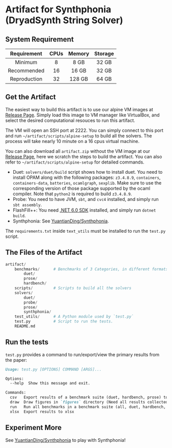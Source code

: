
# Artifact for Synthphonia (DryadSynth String Solver)

## System Requirement

| Requirement  | CPUs | Memory | Storage |
| :--:         | :--: | :--:   | :--:    |
| Minimum      | 8    | 8 GB   | 32 GB   |
| Recommended  | 16   | 16 GB  | 32 GB   |
| Reproduction | 32   | 128 GB | 64 GB   |

## Get the Artifact

The easiest way to build this artifact is to use our alpine VM images at [Release Page](https://github.com/YuantianDing/Synthphonia/releases). Simply load this image to VM manager like VirtualBox, and select the desired computational resouces to run this artifact. 

The VM will open an SSH port at 2222. You can simply connect to this port and run `~/artifact/scripts/alpine-setup` to build all the solvers. The process will take nearly 10 minute on a 16 cpus virtual machine. 

You can also download all `artifact.zip` without the VM image at our [Release Page](https://github.com/YuantianDing/Synthphonia/releases), here we scratch the steps to build the artifact. You can also refer to `~/artifact/scripts/alpine-setup` for detailed commands.

* Duet: `solvers/duet/build` script shows how to install duet. You need to install OPAM along with the following packages: `z3.4.8.9`, `containers`, `containers-data`, `batteries`, `ocamlgraph`, `sexplib`.
    Make sure to use the corresponding version of those package supported by the ocaml compiler. Note that `python2` is required to build `z3.4.8.9`.
* Probe: You need to have JVM, `sbt`, and `cvc4` installed, and simply run `sbt assembly`.
* FlashFill++: You need [.NET 6.0 SDK](https://dotnet.microsoft.com/en-us/download/dotnet/6.0) installed, and simply run `dotnet build`.
* Synthphonia: See [YuantianDing/Synthphonia](https://github.com/YuantianDing/Synthphonia).

The `requirements.txt` inside `text_utils` must be installed to run the `test.py` script.

## The Files of the Artifact

```py
artifact/
    benchmarks/      # Benchmarks of 3 Categories, in different formats.
        duet/
        prose/
        hardbench/
    scripts/         # Scripts to build all the solvers
    solvers/
        duet/
        probe/
        prose/
        synthphonia/
    test_utils/      # A Python module used by `test.py`
    test.py          # Script to run the tests.
    README.md
```

## Run the tests

`test.py` provides a command to run/export/view the primary results from the paper:

```md
Usage: test.py [OPTIONS] COMMAND [ARGS]...

Options:
  --help  Show this message and exit.

Commands:
  csv   Export results of a benchmark suite (duet, hardbench, prose) to csv
  draw  Draw figures in `figures` directory (Need all results collected)
  run   Run all benchmarks in a benchmark suite (all, duet, hardbench, prose)
  xlsx  Export results to xlsx
```

## Experiment More

See [YuantianDing/Synthphonia](https://github.com/YuantianDing/Synthphonia) to play with Synthphonia!
